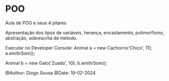 # POO
Aula de POO e seus 4 pilares

Apresentação dos tipos de variáveis, herança, encaslamento, polimorfismo, abstração, sobrescrita de método.

Executar no Developer Console:
Animal a = new Cachorro('Chico', 11);
a.emitirSom();

Animal b = new Gato('Zuado', 10);
b.emitirSom();


@Author: Diogo Sousa
@Date: 19-02-2024 
